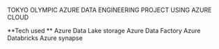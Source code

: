 TOKYO OLYMPIC AZURE DATA ENGINEERING PROJECT USING AZURE CLOUD 

**Tech used **
Azure Data Lake storage
Azure Data Factory
Azure Databricks
Azure synapse 

